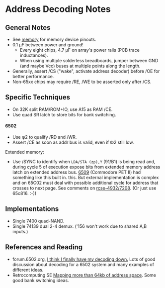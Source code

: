 Address Decoding Notes
======================

General Notes
-------------

* See [memory](memory.md) for memory device pinouts.
* 0.1 μF between power and ground!
  - Every eight chips, 4.7 μF on array's power rails (PCB trace inductances).
  - When using multiple solderless breadboards, jumper between GND (and
    maybe Vcc) buses at multiple points along the length.
* Generally, assert /CS ("wake", activate address decoder) before /OE
  for better performance.
* Non-65xx chips may require /RE, /WE to be asserted only after /CS.


Specific Techniques
-------------------

* On 32K split RAM/ROM+IO, use A15 as RAM /CE.
* Use quad SR latch to store bits for bank switching.

#### 6502

* Use φ2 to qualify /RD and /WR.
* Assert /CE as soon as addr bus is valid, even if Φ2 still low.

Extended memory:
* Use /SYNC to identify when `LDA/STA (zp),Y` ($91/$B1) is being read
  and, during cycle 5 of execution expose bits from extended memory
  address latch on extended address bus. [6509] \(Commodore PET II)
  had something like this built in. this. But external implementation
  is complex and on 65C02 must deal with possible additional cycle for
  address that crosses to next page. See comments on [rcse-4932/7208].
  (Or just use 65c816. :-))


Implementations
---------------

* Single 7400 quad-NAND.
* Single 74139 dual 2-4 demux. ('156 won't work due to shared A,B inputs.)


References and Reading
----------------------

* forum.6502.org, [I think I finally have my decoding down.][
  decoddown]  Lots of good discussion about decoding for a 6502 system
  and many examples of different ideas.
* Retrocomputing SE [Mapping more than 64kb of address space](
  https://retrocomputing.stackexchange.com/q/4925/7208). Some good
  bank switching ideas.



<!-------------------------------------------------------------------->
[6509]: http://archive.6502.org/datasheets/mos_6509_mpu.pdf
[decoddown]: http://forum.6502.org/viewtopic.php?f=12&t=3620&sid=4c12bb500e4de4611e2dd902aed40ec7&start=15
[rcse-4932/7208]: https://retrocomputing.stackexchange.com/a/4932/7208
